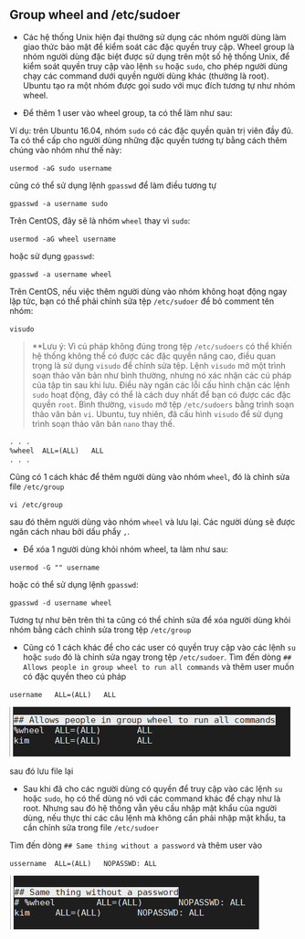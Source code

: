 ## Group wheel and /etc/sudoer

- Các hệ thống Unix hiện đại thường sử dụng các nhóm người dùng làm giao thức bảo mật để kiểm soát các đặc quyền truy cập. Wheel group là nhóm người dùng đặc biệt được sử dụng trên một số hệ thống Unix, để kiểm soát quyền truy cập vào lệnh `su` hoặc `sudo`, cho phép người dùng chạy các command dưới quyền người dùng khác (thường là root). Ubuntu tạo ra một nhóm được gọi sudo với mục đích tương tự như nhóm wheel.

- Để thêm 1 user vào wheel group, ta có thể làm như sau:

Ví dụ: trên Ubuntu 16.04, nhóm `sudo` có các đặc quyền quản trị viên đầy đủ. Ta có thể cấp cho người dùng những đặc quyền tương tự bằng cách thêm chúng vào nhóm như thế này:

`usermod -aG sudo username`

cũng có thể sử dụng lệnh `gpasswd` để làm điều tương tự

`gpasswd -a username sudo`

Trên CentOS, đây sẽ là nhóm `wheel` thay vì `sudo`:

`usermod -aG wheel username`

hoặc sử dụng `gpasswd`:

`gpasswd -a username wheel`

Trên CentOS, nếu việc thêm người dùng vào nhóm không hoạt động ngay lập tức, bạn có thể phải chỉnh sửa tệp `/etc/sudoer` để bỏ comment tên nhóm:

`visudo`

> **Lưu ý: Vì cú pháp không đúng trong tệp `/etc/sudoers` có thể khiến hệ thống không thể có được các đặc quyền nâng cao, điều quan trọng là sử dụng `visudo` để chỉnh sửa tệp. Lệnh `visudo` mở một trình soạn thảo văn bản như bình thường, nhưng nó xác nhận các cú pháp của tập tin sau khi lưu. Điều này ngăn các lỗi cấu hình chặn các lệnh `sudo` hoạt động, đây có thể là cách duy nhất để bạn có được các đặc quyền `root`. Bình thường, `visudo` mở tệp `/etc/sudoers` bằng trình soạn thảo văn bản `vi`. Ubuntu, tuy nhiên, đã cấu hình `visudo` để sử dụng trình soạn thảo văn bản `nano` thay thế.

```
. . .
%wheel	ALL=(ALL)	ALL
. . .
```

Cũng có 1 cách khác để thêm người dùng vào nhóm `wheel`, đó là chỉnh sửa file `/etc/group`

`vi /etc/group`

sau đó thêm người dùng vào nhóm `wheel` và lưu lại. Các người dùng sẽ được ngăn cách nhau bởi dấu phẩy `,`.

- Để xóa 1 người dùng khỏi nhóm wheel, ta làm như sau:

`usermod -G "" username`

hoặc có thể sử dụng lệnh `gpasswd`:

`gpasswd -d username wheel`

Tương tự như bên trên thì ta cũng có thể chỉnh sửa để xóa người dùng khỏi nhóm bằng cách chỉnh sửa trong tệp `/etc/group`

- Cũng có 1 cách khác để cho các user có quyền truy cập vào các lệnh `su` hoặc `sudo` đó là chỉnh sửa ngay trong tệp `/etc/sudoer`. Tìm đến dòng `## Allows people in group wheel to run all commands` và thêm user muốn có đặc quyền theo cú pháp

`username	ALL=(ALL)	ALL`

<img src="img/43.png">

sau đó lưu file lại

- Sau khi đã cho các người dùng có quyền để truy cập vào các lệnh `su` hoặc `sudo`, họ có thể dùng nó với các command khác để chạy như là root. Nhưng sau đó hệ thống vẫn yêu cầu nhập mật khẩu của người dùng, nếu thực thi các câu lệnh mà không cần phải nhập mật khẩu, ta cần chỉnh sửa trong file `/etc/sudoer`

Tìm đến dòng `## Same thing without a password` và thêm user vào

`ussername	ALL=(ALL)	NOPASSWD: ALL`

<img src="img/44.png">